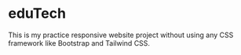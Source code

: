 # eduTech
This is my practice responsive website project without using any CSS framework like Bootstrap and Tailwind CSS.

